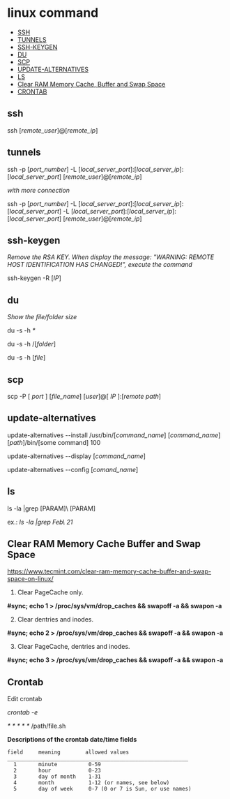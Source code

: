 # linux command

* [SSH](#ssh)
* [TUNNELS](#tunnels)
* [SSH-KEYGEN](#ssh-keygen)
* [DU](#du)
* [SCP](#scp)
* [UPDATE-ALTERNATIVES](#update-alternatives)
* [LS](#ls)
* [Clear RAM Memory Cache, Buffer and Swap Space](#clear-ram-memory-cache-buffer-and-swap-space)
* [CRONTAB](#crontab)


## ssh

  ssh [_remote_user_]@[_remote_ip_]

## tunnels

  ssh -p [_port_number_] -L [_local_server_port_]:[_local_server_ip_]:[_local_server_port_] [_remote_user_]@[_remote_ip_]

  *with more connection*
  
  ssh -p [_port_number_] -L [_local_server_port_]:[_local_server_ip_]:[_local_server_port_] -L [_local_server_port_]:[_local_server_ip_]:[_local_server_port_] [_remote_user_]@[_remote_ip_]
  
## ssh-keygen

*Remove the RSA KEY. When display the message: "WARNING: REMOTE HOST IDENTIFICATION HAS CHANGED!", execute the command*

  ssh-keygen -R [_IP_]
  
## du

*Show the file/folder size*

  du -s -h _*_
  
  du -s -h /[_folder_]
  
  du -s -h [_file_]

## scp

  scp -P [ _port_ ] [_file_name_] [_user_]@[ _IP_ ]:[_remote path_]
  
## update-alternatives

  update-alternatives --install /usr/bin/[_command_name_] [_command_name_] [_path_]/bin/[some command] 100
  
  update-alternatives --display [_command_name_]
  
  update-alternatives --config [_comand_name_]

## ls

ls -la |grep [PARAM]\ [PARAM]

ex.: _ls -la |grep Feb\ 21_

## Clear RAM Memory Cache Buffer and Swap Space

https://www.tecmint.com/clear-ram-memory-cache-buffer-and-swap-space-on-linux/

1. Clear PageCache only.

  **#sync; echo 1 > /proc/sys/vm/drop_caches && swapoff -a && swapon -a**
  
2. Clear dentries and inodes.

  **#sync; echo 2 > /proc/sys/vm/drop_caches && swapoff -a && swapon -a**
  
3. Clear PageCache, dentries and inodes.

  **#sync; echo 3 > /proc/sys/vm/drop_caches && swapoff -a && swapon -a**
  
## Crontab

Edit crontab

  _crontab -e_
  
  _*_ _*_ _*_ _*_ _*_ /path/file.sh
  
  **Descriptions of the crontab date/time fields**
  
    field     meaning        allowed values
    __________________________________________________________
      1       minute          0-59
      2       hour            0-23
      3       day of month    1-31
      4       month           1-12 (or names, see below)
      5       day of week     0-7 (0 or 7 is Sun, or use names)
